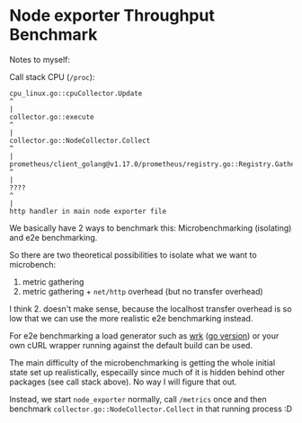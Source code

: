 # Node exporter Throughput Benchmark

Notes to myself:

Call stack CPU (`/proc`):

```
cpu_linux.go::cpuCollector.Update
^
|
collector.go::execute
^
|
collector.go::NodeCollector.Collect
^
|
prometheus/client_golang@v1.17.0/prometheus/registry.go::Registry.Gather
^
|
????
^
|
http handler in main node exporter file
```

We basically have 2 ways to benchmark this: Microbenchmarking (isolating) and e2e benchmarking.

So there are two theoretical possibilities to isolate what we want to microbench:
1. metric gathering
2. metric gathering + `net/http` overhead (but no transfer overhead)

I think 2. doesn't make sense, because the localhost transfer overhead is so low that we can use the more realistic e2e benchmarking instead.

For e2e benchmarking a load generator such as [wrk](https://github.com/wg/wrk) ([go version](https://github.com/tsliwowicz/go-wrk)) or your own cURL wrapper running against the default build can be used.

The main difficulty of the microbenchmarking is getting the whole initial state set up realistically, especailly since much of it is hidden behind other packages (see call stack above). No way I will figure that out.


Instead, we start `node_exporter` normally, call `/metrics` once and then benchmark `collector.go::NodeCollector.Collect` in that running process :D
